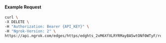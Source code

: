 <!-- Code generated for API Clients. DO NOT EDIT. -->

#### Example Request

```bash
curl \
-X DELETE \
-H "Authorization: Bearer {API_KEY}" \
-H "Ngrok-Version: 2" \
https://api.ngrok.com/edges/https/edghts_2xM6XfXLRYRMayBA5wtONf0WTyF/routes/edghtsrt_2xM6XiAArJtbEq8726lKSZyBKYK/oidc
```
